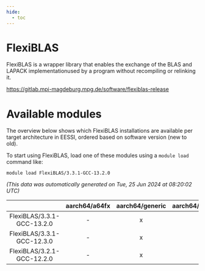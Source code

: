 ```yaml
---
hide:
  - toc
---
```


FlexiBLAS
=========


FlexiBLAS is a wrapper library that enables the exchange of the BLAS and LAPACK implementationused by a program without recompiling or relinking it.

https://gitlab.mpi-magdeburg.mpg.de/software/flexiblas-release
# Available modules


The overview below shows which FlexiBLAS installations are available per target architecture in EESSI, ordered based on software version (new to old).

To start using FlexiBLAS, load one of these modules using a `module load` command like:

```shell
module load FlexiBLAS/3.3.1-GCC-13.2.0
```

*(This data was automatically generated on Tue, 25 Jun 2024 at 08:20:02 UTC)*  

| |aarch64/a64fx|aarch64/generic|aarch64/neoverse_n1|aarch64/neoverse_v1|x86_64/generic|x86_64/amd/zen2|x86_64/amd/zen3|x86_64/intel/haswell|x86_64/intel/skylake_avx512|
| :---: | :---: | :---: | :---: | :---: | :---: | :---: | :---: | :---: | :---: |
|FlexiBLAS/3.3.1-GCC-13.2.0|-|x|x|x|x|x|x|x|x|
|FlexiBLAS/3.3.1-GCC-12.3.0|-|x|x|x|x|x|x|x|x|
|FlexiBLAS/3.2.1-GCC-12.2.0|-|x|x|x|x|x|x|x|x|
